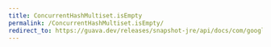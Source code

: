 ```yaml
---
title: ConcurrentHashMultiset.isEmpty
permalink: /ConcurrentHashMultiset.isEmpty/
redirect_to: https://guava.dev/releases/snapshot-jre/api/docs/com/google/common/collect/ConcurrentHashMultiset.html#isEmpty--
---
```

